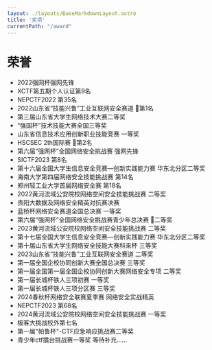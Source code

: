 ```yaml
---
layout: ./layouts/BaseMarkdownLayout.astro
title: '奖项'
currentPath: "/award"
---
```


<style>
.content ul, .content ol {
    line-height: 1.2 ;
    margin-bottom: 1.2em ; 
}

.content li {
    margin-bottom: 0.6em ;
}
</style>

# 荣誉

- 2022强网杯强网先锋
- XCTF第五期个人认证第9名
- NEPCTF2022 第35名
- 2022山东省“技能兴鲁”工业互联网安全赛道 🥇第1名
- 第三届山东省大学生网络技术大赛二等奖
- “强国杯”技术技能大赛全国三等奖
- 山东省信息技术应用创新职业技能竞赛 一等奖
- HSCSEC 2th国际赛 🥈第2名
- 第六届“强网杯”全国网络安全挑战赛 强网先锋
- SICTF2023 第8名
- 第十六届全国大学生信息安全竞赛—创新实践能力赛 华东北分区二等奖
- 海南大学第四届网络安全技能挑战赛 第14名
- 郑州轻工业大学首届网络安全赛 第18名
- 2022黄河流域公安院校网络空间安全技能挑战赛 二等奖
- 贵阳大数据及网络安全精英对抗赛决赛
- 蓝桥杯网络安全赛道全国总决赛 一等奖
- 第六届“强网杯”全国网络安全挑战赛青少年总决赛 🥈二等奖
- 2023黄河流域公安院校网络空间安全技能挑战赛 二等奖
- 第十七届全国大学生信息安全竞赛—创新实践能力赛 华东北分区二等奖
- 第十届山东省大学生网络安全技能大赛科来杯 三等奖
- 2023山东省“技能兴鲁”工业互联网安全赛道  二等奖
- 第一届全国企校协同创新大赛全国总决赛 三等奖
- 第一届全国第一届全国企校协同创新大赛网络安全专项 二等奖
- 第一届长城杯铁人三项初赛 一等奖
- 第一届长城杯铁人三项分区赛 三等奖
- 2024春秋杯网络安全联赛夏季赛 网络安全实战精英
- NEPCTF2023 第68名
- 2024黄河流域公安院校网络空间安全技能挑战赛 一等奖
- 极客大挑战校外第七名
- 第一届"帕鲁杯"-CTF应急响应挑战赛二等奖
- 青少年ctf擂台挑战赛一等奖
等待补充......
